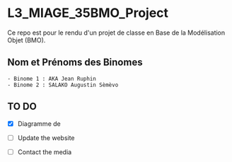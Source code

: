 # L3_MIAGE_35BMO_Project
Ce repo est pour le rendu d'un projet de classe en Base de la Modélisation Objet (BMO).

## Nom et Prénoms des Binomes
    - Binome 1 : AKA Jean Ruphin
    - Binome 2 : SALAKO Augustin Sèmèvo

## TO DO
+ [x] Diagramme de 
- [ ] Update the website
- [ ] Contact the media

